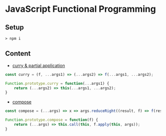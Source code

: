 # JavaScript Functional Programming

## Setup

`> npm i`

## Content


* [curry & partial application](./examples/partial-apply.js)

```js
const curry = (f, ...args1) => (...args2) => f(...args1, ...args2);

Function.prototype.curry = function(...args1) {
	return (...args2) => this(...args1, ...args2);
}
```

* [compose](./examples/compose.js)

```js
const compose = (...args) => x => args.reduceRight((result, f) => f(result), x);

Function.prototype.compose = function(f) {
	return (...args) => this.call(this, f.apply(this, args));
}
```
